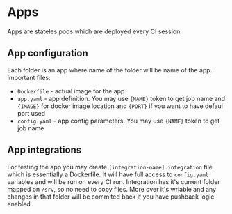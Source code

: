 # Apps

Apps are stateles pods which are deployed every CI session

## App configuration

Each folder is an app where name of the folder will be name of the app. Important files:

- `Dockerfile` - actual image for the app
- `app.yaml` - app definition. You may use `{NAME}` token to get job name and `{IMAGE}` for docker image location and `{PORT}` if you want to have defaul port used
- `config.yaml` - app config parameters. You may use `{NAME}` token to get job name

## App integrations

For testing the app you may create `[integration-name].integration` file which is essentially a Dockerfile. It will have full access to `config.yaml` variables and will be run on every CI run. Integration has it's current folder mapped on `/srv`, so no need to copy files. More over it's wriable and any changes in that folder will be commited back if you have pushback logic enabled
